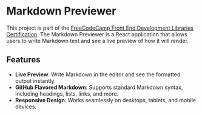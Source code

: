 # Markdown Previewer

This project is part of the [FreeCodeCamp Front End Development Libraries Certification](https://www.freecodecamp.org/learn/front-end-development-libraries/). The Markdown Previewer is a React application that allows users to write Markdown text and see a live preview of how it will render.

## Features

- **Live Preview**: Write Markdown in the editor and see the formatted output instantly.
- **GitHub Flavored Markdown**: Supports standard Markdown syntax, including headings, lists, links, and more.
- **Responsive Design**: Works seamlessly on desktops, tablets, and mobile devices.

